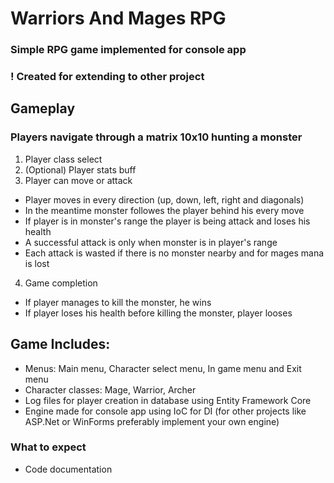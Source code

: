 # Warriors And Mages RPG
### Simple RPG game implemented for console app
### ! Created for extending to other project

## Gameplay
### Players navigate through a matrix 10x10 hunting a monster
1. Player class select
2. (Optional) Player stats buff
3. Player can move or attack
- Player moves in every direction (up, down, left, right and diagonals)
- In the meantime monster followes the player behind his every move
- If player is in monster's range the player is being attack and loses his health
- A successful attack is only when monster is in player's range
- Each attack is wasted if there is no monster nearby and for mages mana is lost
4. Game completion
- If player manages to kill the monster, he wins
- If player loses his health before killing the monster, player looses

## Game Includes:
- Menus: Main menu, Character select menu, In game menu and Exit menu
- Character classes: Mage, Warrior, Archer
- Log files for player creation in database using Entity Framework Core
- Engine made for console app using IoC for DI (for other projects like ASP.Net or WinForms preferably implement your own engine)

### What to expect
- Code documentation
